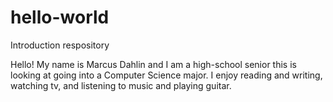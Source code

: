 # hello-world
Introduction respository

Hello! My name is Marcus Dahlin and I am a high-school senior this is looking at going into a Computer Science major. I enjoy reading and writing, watching tv, and listening to music and playing guitar.
